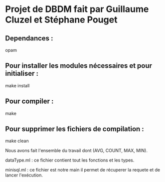 # Projet de DBDM fait par Guillaume Cluzel et Stéphane Pouget

## Dependances :
opam

## Pour installer les modules nécessaires et pour initialiser :
make install

## Pour compiler :
make

## Pour supprimer les fichiers de compilation :
make clean

Nous avons fait l'ensemble du travail dont (AVG, COUNT, MAX, MIN).

dataType.ml : ce fichier contient tout les fonctions et les types.

minisql.ml : ce fichier est notre main il permet de récuperer la requete et de lancer l'exécution.
